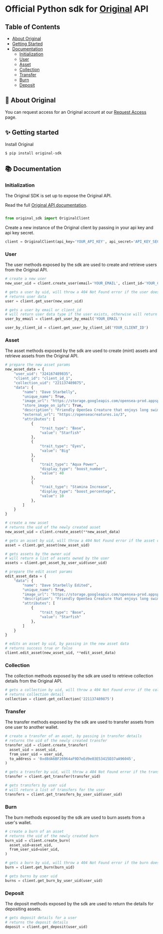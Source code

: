 # Official Python sdk for [Original](https://getoriginal.com) API

## Table of Contents

- [About Original](#-about-original)
- [Getting Started](#-getting-started)
- [Documentation](#-documentation)
  - [Initialization](#initialization)
  - [User](#user)
  - [Asset](#asset)
  - [Collection](#collection)
  - [Transfer](#transfer)
  - [Burn](#burn)
  - [Deposit](#deposit)

## 📝 About Original

You can request access for an Original account at our [Request Access](https://getoriginal.com/contact-us/) page.

## ✨ Getting started

Install Original

```bash
$ pip install original-sdk
```

## 📚 Documentation

### Initialization

The Original SDK is set up to expose the Original API.

Read the full [Original API documentation](https://docs.getoriginal.com).

```python

from original_sdk import OriginalClient

```

Create a new instance of the Original client by passing in your api key and api key secret.

```python
client = OriginalClient(api_key='YOUR_API_KEY', api_secret='API_KEY_SECRET')
```

### User

The user methods exposed by the sdk are used to create and retrieve users from the Original API.

```python
# create a new user
new_user_uid = client.create_user(email='YOUR_EMAIL', client_id='YOUR_CLIENT_ID' )

# gets a user by uid, will throw a 404 Not Found error if the user does not exist
# returns user data
user = client.get_user(new_user_uid)

# gets a user by email or client_id
# will return user data type if the user exists, otherwise will return null
user_by_email = client.get_user_by_email('YOUR_EMAIL')

user_by_client_id = client.get_user_by_client_id('YOUR_CLIENT_ID')
```

### Asset

The asset methods exposed by the sdk are used to create (mint) assets and retrieve assets from the Original API.

```python
# prepare the new asset params
new_asset_data = {
    "user_uid": "324167489835",
    "client_id": "client_id_1",
    "collection_uid": "221137489875",
    "data": {
        "name": "Dave Starbelly",
        "unique_name": True,
        "image_url": "https://storage.googleapis.com/opensea-prod.appspot.com/puffs/3.png",
        "store_image_on_ipfs": True,
        "description": "Friendly OpenSea Creature that enjoys long swims in the ocean.",
        "external_url": "https://openseacreatures.io/3",
        "attributes": [
            {
                "trait_type": "Base",
                "value": "Starfish"
            },
            {
                "trait_type": "Eyes",
                "value": "Big"
            },
            {
                "trait_type": "Aqua Power",
                "display_type": "boost_number",
                "value": 40
            },
            {
                "trait_type": "Stamina Increase",
                "display_type": "boost_percentage",
                "value": 10
            },
        ]
    }
}

# create a new asset
# returns the uid of the newly created asset
new_asset_uid = client.create_asset(**new_asset_data)

# gets an asset by uid, will throw a 404 Not Found error if the asset does not exist
asset = client.get_asset(new_asset_uid)

# gets assets by the owner uid
# will return a list of assets owned by the user
assets = client.get_asset_by_user_uid(user_uid)

# prepare the edit asset params
edit_asset_data = {
    "data": {
        "name": "Dave Starbelly Edited",
        "unique_name": True,
        "image_url": "https://storage.googleapis.com/opensea-prod.appspot.com/puffs/3.png",
        "description": "Friendly OpenSea Creature that enjoys long swims in the ocean. Edited",
        "attributes": [
            {
                "trait_type": "Base",
                "value": "Starfish"
            },
        ]
    }
}

# edits an asset by uid, by passing in the new asset data
# returns success true or false
client.edit_asset(new_asset_uid, **edit_asset_data)
```

### Collection

The collection methods exposed by the sdk are used to retrieve collection details from the Original API.

```python
# gets a collection by uid, will throw a 404 Not Found error if the collection does not exist
# returns collection detail
collection = client.get_collection('221137489875')
```

### Transfer

The transfer methods exposed by the sdk are used to transfer assets from one user to another wallet.

```python
# create a transfer of an asset, by passing in transfer details
# returns the uid of the newly created transfer
transfer_uid = client.create_transfer(
  asset_uid = asset_uid,
  from_user_uid = user_uid,
  to_address = '0xd8dA6BF26964aF9D7eEd9e03E53415D37aA96045',
)

# gets a transfer by uid, will throw a 404 Not Found error if the transfer does not exist
transfer = client.get_transfer(transfer_uid)

# gets transfers by user uid
# will return a list of transfers for the user
transfers = client.get_transfers_by_user_uid(user_uid)
```

### Burn

The burn methods exposed by the sdk are used to burn assets from a user's wallet.

```python
# create a burn of an asset
# returns the uid of the newly created burn
burn_uid = client.create_burn(
  asset_uid=asset_uid,
  from_user_uid=user_uid,
)

# gets a burn by uid, will throw a 404 Not Found error if the burn does not exist
burn = client.get_burn(burn_uid)

# gets burns by user uid
burns = client.get_burn_by_user_uid(user_uid)
```


### Deposit

The deposit methods exposed by the sdk are used to return the details for depositing assets.

```python
# gets deposit details for a user
# returns the deposit details
deposit = client.get_deposit(user_uid)
```
